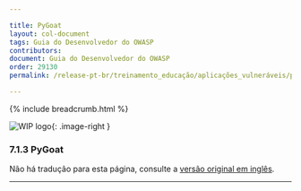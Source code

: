 ```yaml
---

title: PyGoat
layout: col-document
tags: Guia do Desenvolvedor do OWASP
contributors:
document: Guia do Desenvolvedor do OWASP
order: 29130
permalink: /release-pt-br/treinamento_educação/aplicações_vulneráveis/pygoat/

---
```


{% include breadcrumb.html %}

<style type="text/css">
.image-right {
  height: 180px;
  display: block;
  margin-left: auto;
  margin-right: auto;
  float: right;
}
</style>

![WIP logo](../../../assets/images/dg_wip.png "Trabalho em andamento"){: .image-right }

### 7.1.3 PyGoat

Não há tradução para esta página, consulte a [versão original em inglês][release090103].

----

[release090103]: https://github.com/OWASP/www-project-developer-guide/blob/main/draft/09-training-education/01-vulnerable-apps/03-pygoat.md
